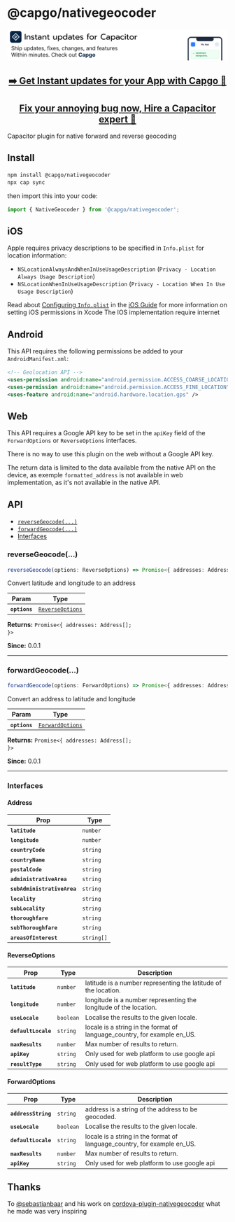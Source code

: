 # @capgo/nativegeocoder
 <a href="https://capgo.app/"><img src='https://raw.githubusercontent.com/Cap-go/capgo/main/assets/capgo_banner.png' alt='Capgo - Instant updates for capacitor'/></a>

<div align="center">
  <h2><a href="https://capgo.app/?ref=plugin"> ➡️ Get Instant updates for your App with Capgo 🚀</a></h2>
  <h2><a href="https://capgo.app/consulting/?ref=plugin"> Fix your annoying bug now, Hire a Capacitor expert 💪</a></h2>
</div>

Capacitor plugin for native forward and reverse geocoding

## Install

```bash
npm install @capgo/nativegeocoder
npx cap sync
```

then import this into your code:

```javascript
import { NativeGeocoder } from '@capgo/nativegeocoder';
```

## iOS

Apple requires privacy descriptions to be specified in `Info.plist` for location information:

- `NSLocationAlwaysAndWhenInUseUsageDescription` (`Privacy - Location Always Usage Description`)
- `NSLocationWhenInUseUsageDescription` (`Privacy - Location When In Use Usage Description`)

Read about [Configuring `Info.plist`](https://capacitorjs.com/docs/ios/configuration#configuring-infoplist) in the [iOS Guide](https://capacitorjs.com/docs/ios) for more information on setting iOS permissions in Xcode
The IOS implementation require internet

## Android

This API requires the following permissions be added to your `AndroidManifest.xml`:

```xml
<!-- Geolocation API -->
<uses-permission android:name="android.permission.ACCESS_COARSE_LOCATION" />
<uses-permission android:name="android.permission.ACCESS_FINE_LOCATION" />
<uses-feature android:name="android.hardware.location.gps" />
```

## Web

This API requires a Google API key to be set in the `apiKey` field of the `ForwardOptions` or `ReverseOptions` interfaces.

There is no way to use this plugin on the web without a Google API key.

The return data is limited to the data available from the native API on the device, as exemple `formatted_address` is not available in web implementation, as it's not available in the native API.

## API

<docgen-index>

* [`reverseGeocode(...)`](#reversegeocode)
* [`forwardGeocode(...)`](#forwardgeocode)
* [Interfaces](#interfaces)

</docgen-index>

<docgen-api>
<!--Update the source file JSDoc comments and rerun docgen to update the docs below-->

### reverseGeocode(...)

```typescript
reverseGeocode(options: ReverseOptions) => Promise<{ addresses: Address[]; }>
```

Convert latitude and longitude to an address

| Param         | Type                                                      |
| ------------- | --------------------------------------------------------- |
| **`options`** | <code><a href="#reverseoptions">ReverseOptions</a></code> |

**Returns:** <code>Promise&lt;{ addresses: Address[]; }&gt;</code>

**Since:** 0.0.1

--------------------


### forwardGeocode(...)

```typescript
forwardGeocode(options: ForwardOptions) => Promise<{ addresses: Address[]; }>
```

Convert an address to latitude and longitude

| Param         | Type                                                      |
| ------------- | --------------------------------------------------------- |
| **`options`** | <code><a href="#forwardoptions">ForwardOptions</a></code> |

**Returns:** <code>Promise&lt;{ addresses: Address[]; }&gt;</code>

**Since:** 0.0.1

--------------------


### Interfaces


#### Address

| Prop                        | Type                  |
| --------------------------- | --------------------- |
| **`latitude`**              | <code>number</code>   |
| **`longitude`**             | <code>number</code>   |
| **`countryCode`**           | <code>string</code>   |
| **`countryName`**           | <code>string</code>   |
| **`postalCode`**            | <code>string</code>   |
| **`administrativeArea`**    | <code>string</code>   |
| **`subAdministrativeArea`** | <code>string</code>   |
| **`locality`**              | <code>string</code>   |
| **`subLocality`**           | <code>string</code>   |
| **`thoroughfare`**          | <code>string</code>   |
| **`subThoroughfare`**       | <code>string</code>   |
| **`areasOfInterest`**       | <code>string[]</code> |


#### ReverseOptions

| Prop                | Type                 | Description                                                              |
| ------------------- | -------------------- | ------------------------------------------------------------------------ |
| **`latitude`**      | <code>number</code>  | latitude is a number representing the latitude of the location.          |
| **`longitude`**     | <code>number</code>  | longitude is a number representing the longitude of the location.        |
| **`useLocale`**     | <code>boolean</code> | Localise the results to the given locale.                                |
| **`defaultLocale`** | <code>string</code>  | locale is a string in the format of language_country, for example en_US. |
| **`maxResults`**    | <code>number</code>  | Max number of results to return.                                         |
| **`apiKey`**        | <code>string</code>  | Only used for web platform to use google api                             |
| **`resultType`**    | <code>string</code>  | Only used for web platform to use google api                             |


#### ForwardOptions

| Prop                | Type                 | Description                                                              |
| ------------------- | -------------------- | ------------------------------------------------------------------------ |
| **`addressString`** | <code>string</code>  | address is a string of the address to be geocoded.                       |
| **`useLocale`**     | <code>boolean</code> | Localise the results to the given locale.                                |
| **`defaultLocale`** | <code>string</code>  | locale is a string in the format of language_country, for example en_US. |
| **`maxResults`**    | <code>number</code>  | Max number of results to return.                                         |
| **`apiKey`**        | <code>string</code>  | Only used for web platform to use google api                             |

</docgen-api>

## Thanks
To [@sebastianbaar](https://github.com/sebastianbaar) and his work on [cordova-plugin-nativegeocoder](https://github.com/sebastianbaar/cordova-plugin-nativegeocoder) what he made was very inspiring
